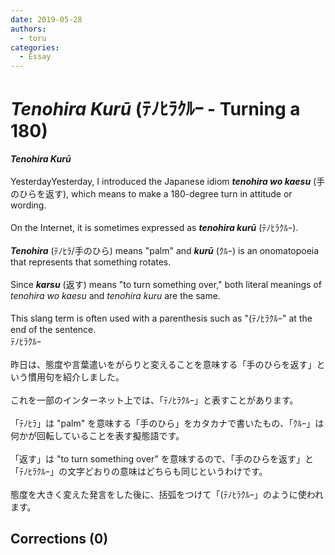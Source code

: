 ```yaml
---
date: 2019-05-28
authors:
  - toru
categories:
  - Essay
---
```


<h1 id="subject_show"><strong><em>Tenohira Kurū</strong></em> (ﾃﾉﾋﾗｸﾙｰ - Turning a 180)</h1>
<div class="date" hidden>May 28, 2019 23:39</div>
<div id="post"><div id="body_show_ori">
<strong><em>Tenohira Kurū</strong></em><br/><br/>YesterdayYesterday, I introduced the Japanese idiom <strong><em>tenohira wo kaesu</em></strong> (手のひらを返す), which means to make a 180-degree turn in attitude or wording.<br/><br/>On the Internet, it is sometimes expressed as <strong><em>tenohira kurū</em></strong> (ﾃﾉﾋﾗｸﾙｰ).<br/><br/><strong><em>Tenohira</em></strong> (ﾃﾉﾋﾗ/手のひら) means "palm" and <strong><em>kurū</em></strong> (ｸﾙｰ) is an onomatopoeia that represents that something rotates.<br/><br/>Since <strong><em>karsu</em></strong> (返す) means "to turn something over," both literal meanings of <em>tenohira wo kaesu</em> and <em>tenohira kuru</em> are the same.<br/><br/>This slang term is often used with a parenthesis such as "(ﾃﾉﾋﾗｸﾙｰ" at the end of the sentence.
</div></div>

<!-- more -->

<div id="post_ja"><div id="body_show_mo">
ﾃﾉﾋﾗｸﾙｰ<br/><br/>昨日は、態度や言葉遣いをがらりと変えることを意味する「手のひらを返す」という慣用句を紹介しました。<br/><br/>これを一部のインターネット上では、「ﾃﾉﾋﾗｸﾙｰ」と表すことがあります。<br/><br/>「ﾃﾉﾋﾗ」は "palm" を意味する「手のひら」をカタカナで書いたもの、「ｸﾙｰ」は何かが回転していることを表す擬態語です。<br/><br/>「返す」は "to turn something over" を意味するので、「手のひらを返す」と「ﾃﾉﾋﾗｸﾙｰ」の文字どおりの意味はどちらも同じというわけです。<br/><br/>態度を大きく変えた発言をした後に、括弧をつけて「(ﾃﾉﾋﾗｸﾙｰ」のように使われます。
</div></div>

## Corrections (0)
